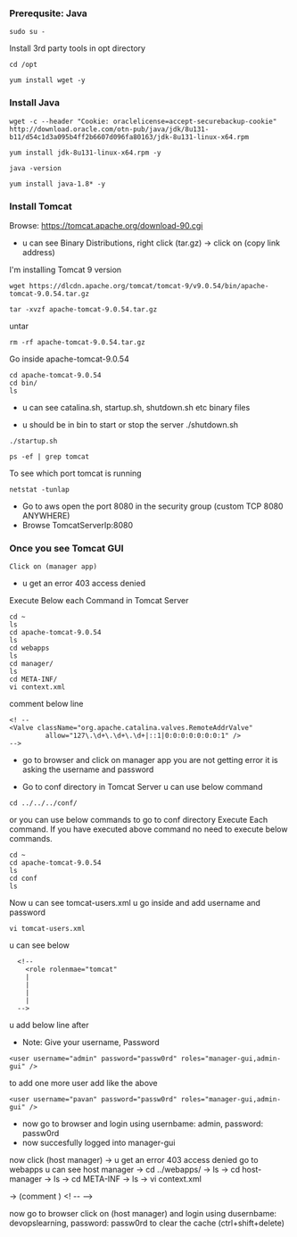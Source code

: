 ### Prerequsite: Java

```
sudo su - 
```
Install 3rd party tools in opt directory 

```
cd /opt
```
```
yum install wget -y
```
### Install Java
```
wget -c --header "Cookie: oraclelicense=accept-securebackup-cookie" http://download.oracle.com/otn-pub/java/jdk/8u131-b11/d54c1d3a095b4ff2b6607d096fa80163/jdk-8u131-linux-x64.rpm 
```
```
yum install jdk-8u131-linux-x64.rpm -y
```
```
java -version
```
```
yum install java-1.8* -y
```

### Install Tomcat 

Browse: https://tomcat.apache.org/download-90.cgi

- u can see Binary Distributions, right click (tar.gz) ->  click on (copy link address)

I'm installing Tomcat 9 version
```
wget https://dlcdn.apache.org/tomcat/tomcat-9/v9.0.54/bin/apache-tomcat-9.0.54.tar.gz
```
```
tar -xvzf apache-tomcat-9.0.54.tar.gz 
```
untar

```
rm -rf apache-tomcat-9.0.54.tar.gz 
```
Go inside apache-tomcat-9.0.54

```
cd apache-tomcat-9.0.54
cd bin/
ls
```
- u can see catalina.sh, startup.sh, shutdown.sh etc binary files

- u should be in bin to start or stop the server ./shutdown.sh

```
./startup.sh 
```

```
ps -ef | grep tomcat
```
To see which port tomcat is running 
```
netstat -tunlap
```
- Go to aws  open the port 8080 in the security group (custom TCP 8080 ANYWHERE)
- Browse TomcatServerIp:8080
### Once you see Tomcat GUI

```
Click on (manager app) 
```

- u get an error 403 access denied

Execute Below each Command in Tomcat Server

```
cd ~
ls
cd apache-tomcat-9.0.54
ls
cd webapps
ls 
cd manager/
ls
cd META-INF/
vi context.xml
```
comment below line 

```
<! --
<Valve className="org.apache.catalina.valves.RemoteAddrValve"
         allow="127\.\d+\.\d+\.\d+|::1|0:0:0:0:0:0:0:1" />
-->
```
- go to browser and click on manager app you are not getting error it is asking the username and password

- Go to conf directory in Tomcat Server u can use below command 

```
cd ../../../conf/
```
or you can use below commands to go to conf directory 
Execute Each command. If you have executed above command no need to execute below commands. 

```
cd ~
cd apache-tomcat-9.0.54 
ls 
cd conf 
ls
```
Now u can see tomcat-users.xml u go inside and add username and password
```
vi tomcat-users.xml
```
u can see below 

```
  <!--
    <role rolenmae="tomcat"
    | 
    |
    |
    |
  -->
```
u add below line after 
- Note: Give your username, Password
```
<user username="admin" password="passw0rd" roles="manager-gui,admin-gui" />   
```

to add one more user add like the above 
```
<user username="pavan" password="passw0rd" roles="manager-gui,admin-gui" />
```

- now go to browser and login using usernbame: admin, password: passw0rd
- now succesfully logged into manager-gui

now click (host manager) -> u get an error 403 access denied
go to webapps u can see host manager
-> cd ../webapps/
-> ls
-> cd host-manager
-> ls
-> cd META-INF
-> ls
-> vi context.xml
 
  -> (comment )
<! --
<Valve className="org.apache.catalina.valves.RemoteAddrValve"
         allow="127\.\d+\.\d+\.\d+|::1|0:0:0:0:0:0:0:1" />
-->

now go to browser click on (host manager) and login using dusernbame: devopslearning, password: passw0rd
to clear the cache (ctrl+shift+delete)
